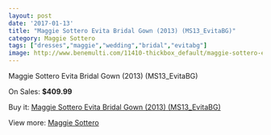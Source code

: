 ```yaml
---
layout: post
date: '2017-01-13'
title: "Maggie Sottero Evita Bridal Gown (2013) (MS13_EvitaBG)"
category: Maggie Sottero
tags: ["dresses","maggie","wedding","bridal","evitabg"]
image: http://www.benemulti.com/11410-thickbox_default/maggie-sottero-evita-bridal-gown-2013-ms13evitabg.jpg
---
```

Maggie Sottero Evita Bridal Gown (2013) (MS13_EvitaBG)

On Sales: **$409.99**
<a href="https://www.benemulti.com/en/maggie-sottero/4279-maggie-sottero-evita-bridal-gown-2013-ms13evitabg.html"><amp-img layout="responsive" width="600" height="600" src="//www.benemulti.com/11410-thickbox_default/maggie-sottero-evita-bridal-gown-2013-ms13evitabg.jpg" alt="Maggie Sottero Evita Bridal Gown (2013) (MS13_EvitaBG) 0" /></a>
<a href="https://www.benemulti.com/en/maggie-sottero/4279-maggie-sottero-evita-bridal-gown-2013-ms13evitabg.html"><amp-img layout="responsive" width="600" height="600" src="//www.benemulti.com/11412-thickbox_default/maggie-sottero-evita-bridal-gown-2013-ms13evitabg.jpg" alt="Maggie Sottero Evita Bridal Gown (2013) (MS13_EvitaBG) 1" /></a>
<a href="https://www.benemulti.com/en/maggie-sottero/4279-maggie-sottero-evita-bridal-gown-2013-ms13evitabg.html"><amp-img layout="responsive" width="600" height="600" src="//www.benemulti.com/11411-thickbox_default/maggie-sottero-evita-bridal-gown-2013-ms13evitabg.jpg" alt="Maggie Sottero Evita Bridal Gown (2013) (MS13_EvitaBG) 2" /></a>

Buy it: [Maggie Sottero Evita Bridal Gown (2013) (MS13_EvitaBG)](https://www.benemulti.com/en/maggie-sottero/4279-maggie-sottero-evita-bridal-gown-2013-ms13evitabg.html "Maggie Sottero Evita Bridal Gown (2013) (MS13_EvitaBG)")

View more: [Maggie Sottero](https://www.benemulti.com/en/41-maggie-sottero "Maggie Sottero")